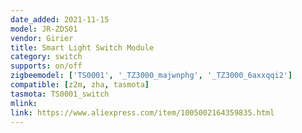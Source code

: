 ```yaml
---
date_added: 2021-11-15
model: JR-ZDS01
vendor: Girier
title: Smart Light Switch Module
category: switch
supports: on/off
zigbeemodel: ['TS0001', '_TZ3000_majwnphg', '_TZ3000_6axxqqi2']
compatible: [z2m, zha, tasmota]
tasmota: TS0001_switch
mlink: 
link: https://www.aliexpress.com/item/1005002164359835.html
---
```

